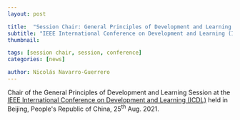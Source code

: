 ```yaml
---
layout: post

title:  "Session Chair: General Principles of Development and Learning Session at ICDL-EpiRob 2021"
subtitle: "IEEE International Conference on Development and Learning (ICDL 2021)"
thumbnail: 

tags: [session chair, session, conference]
categories: [news]

author: Nicolás Navarro-Guerrero
---
```

Chair of the General Principles of Development and Learning Session at the <a target="_blank" href="https://icdl-2021.org/">IEEE International Conference on Development and Learning (ICDL)</a> held in Beijing, People's Republic of China, 25<sup>th</sup> Aug. 2021.

<!--more-->

